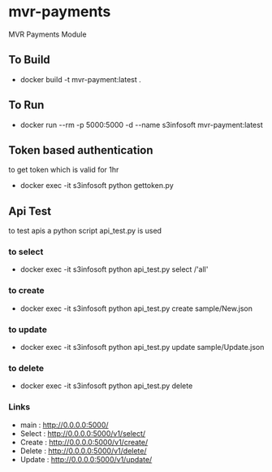 # mvr-payments
MVR Payments Module

## To Build 
- docker build -t mvr-payment:latest .

## To Run
- docker run --rm -p 5000:5000 -d --name s3infosoft mvr-payment:latest

## Token based authentication
to get token which is valid for 1hr
 - docker exec -it s3infosoft python gettoken.py
 
## Api Test
 to test apis a python script api_test.py is used
 
 ### to select 
 - docker exec -it s3infosoft python api_test.py select <id>/'all'
 
 ### to create
 - docker exec -it s3infosoft python api_test.py create sample/New.json

 ### to update
 - docker exec -it s3infosoft python api_test.py update <id> sample/Update.json

 ### to delete
 - docker exec -it s3infosoft python api_test.py delete <id>

### Links

- main : http://0.0.0.0:5000/
- Select : http://0.0.0.0:5000/v1/select/<id>
- Create : http://0.0.0.0:5000/v1/create/
- Delete : http://0.0.0.0:5000/v1/delete/<id>
- Update : http://0.0.0.0:5000/v1/update/<id>

